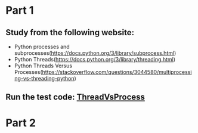 # Part 1
## Study from the following website:
- Python processes and subprocesses(https://docs.python.org/3/library/subprocess.html)
- Python Threads(https://docs.python.org/3/library/threading.html)
- Python Threads Versus Processes(https://stackoverflow.com/questions/3044580/multiprocessing-vs-threading-python)

## Run the test code: [ThreadVsProcess]

[ThreadVsProcess]: https://github.com/BUEC500C1/video-Jie1995tbc/tree/master/Part%201/ThreadVsProcess


# Part 2
